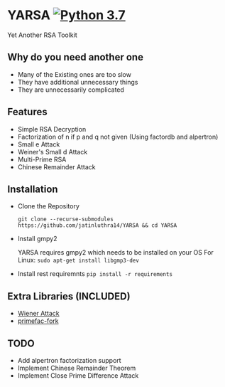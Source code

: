 # YARSA [![Python 3.7](https://img.shields.io/badge/python-3.7-blue.svg)](https://www.python.org/downloads/release/python-370/)

Yet Another RSA Toolkit

## Why do you need another one

* Many of the Existing ones are too slow
* They have additional unnecessary things
* They are unnecessarily complicated

## Features

* Simple RSA Decryption
* Factorization of n if p and q not given (Using factordb and alpertron)
* Small e Attack
* Weiner's Small d Attack
* Multi-Prime RSA
* Chinese Remainder Attack

## Installation

* Clone the Repository

    `git clone --recurse-submodules https://github.com/jatinluthra14/YARSA && cd YARSA`

* Install gmpy2

    YARSA requires gmpy2 which needs to be installed on your OS
    For Linux:
    `sudo apt-get install libgmp3-dev`

* Install rest requiremnts
`pip install -r requirements`

## Extra Libraries (INCLUDED)

* [Wiener Attack](https://github.com/pablocelayes/rsa-wiener-attack)
* [primefac-fork](https://github.com/elliptic-shiho/primefac-fork)

## TODO

* Add alpertron factorization support
* Implement Chinese Remainder Theorem
* Implement Close Prime Difference Attack
